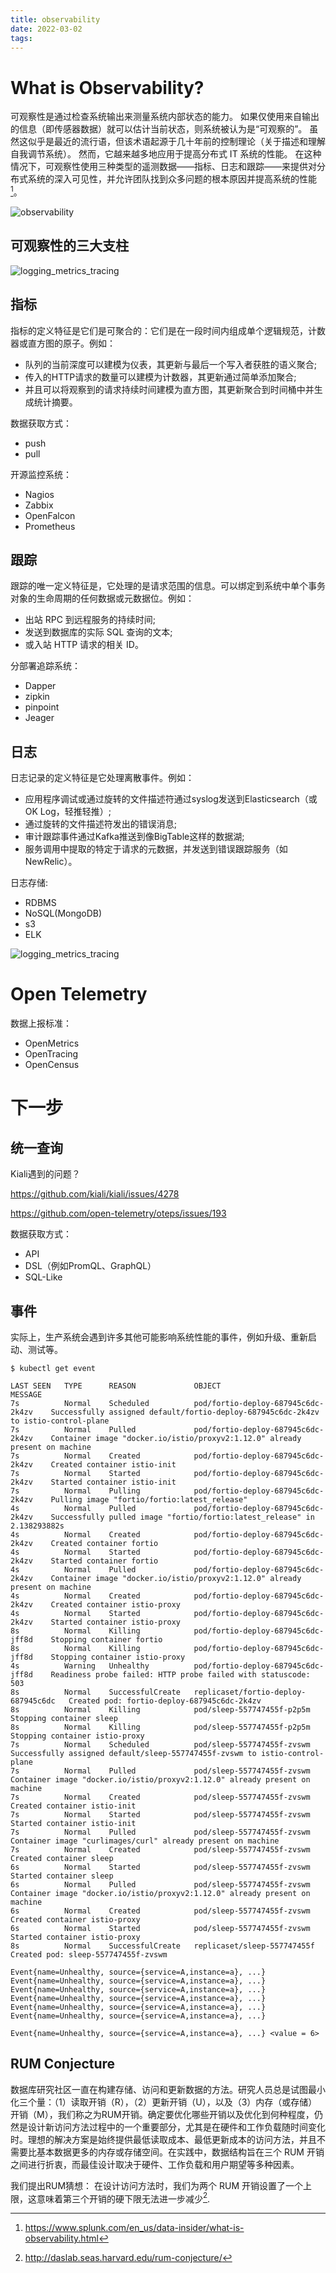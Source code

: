 ```yaml
---
title: observability
date: 2022-03-02
tags:
---
```


# What is Observability?

可观察性是通过检查系统输出来测量系统内部状态的能力。 如果仅使用来自输出的信息（即传感器数据）就可以估计当前状态，则系统被认为是“可观察的”。 虽然这似乎是最近的流行语，但该术语起源于几十年前的控制理论（关于描述和理解自我调节系统）。 然而，它越来越多地应用于提高分布式 IT 系统的性能。 在这种情况下，可观察性使用三种类型的遥测数据——指标、日志和跟踪——来提供对分布式系统的深入可见性，并允许团队找到众多问题的根本原因并提高系统的性能[^observability]。 

![observability](https://radar.cncf.io/2020-09-observability.svg)

## 可观察性的三大支柱

![logging_metrics_tracing](/images/logging_metrics_tracing.png)

## 指标 

指标的定义特征是它们是可聚合的：它们是在一段时间内组成单个逻辑规范，计数器或直方图的原子。例如：
- 队列的当前深度可以建模为仪表，其更新与最后一个写入者获胜的语义聚合;
- 传入的HTTP请求的数量可以建模为计数器，其更新通过简单添加聚合;
- 并且可以将观察到的请求持续时间建模为直方图，其更新聚合到时间桶中并生成统计摘要。

数据获取方式：
- push
- pull

开源监控系统：
- Nagios
- Zabbix
- OpenFalcon
- Prometheus

## 跟踪

跟踪的唯一定义特征是，它处理的是请求范围的信息。可以绑定到系统中单个事务对象的生命周期的任何数据或元数据位。例如：
- 出站 RPC 到远程服务的持续时间;
- 发送到数据库的实际 SQL 查询的文本;
- 或入站 HTTP 请求的相关 ID。

分部署追踪系统：
- Dapper
- zipkin
- pinpoint
- Jeager

## 日志

日志记录的定义特征是它处理离散事件。例如：
- 应用程序调试或通过旋转的文件描述符通过syslog发送到Elasticsearch（或OK Log，轻推轻推）;
- 通过旋转的文件描述符发出的错误消息;
- 审计跟踪事件通过Kafka推送到像BigTable这样的数据湖;
- 服务调用中提取的特定于请求的元数据，并发送到错误跟踪服务（如 NewRelic）。

日志存储:
- RDBMS
- NoSQL(MongoDB)
- s3
- ELK

![logging_metrics_tracing](/images/logging_metrics_tracing2.png)

# Open Telemetry

数据上报标准：
- OpenMetrics
- OpenTracing
- OpenCensus


# 下一步

## 统一查询

Kiali遇到的问题？ 

https://github.com/kiali/kiali/issues/4278 

https://github.com/open-telemetry/oteps/issues/193

数据获取方式：
- API
- DSL（例如PromQL、GraphQL）
- SQL-Like

## 事件

实际上，生产系统会遇到许多其他可能影响系统性能的事件，例如升级、重新启动、测试等。

```console
$ kubectl get event

LAST SEEN   TYPE      REASON             OBJECT                                MESSAGE
7s          Normal    Scheduled          pod/fortio-deploy-687945c6dc-2k4zv    Successfully assigned default/fortio-deploy-687945c6dc-2k4zv to istio-control-plane
7s          Normal    Pulled             pod/fortio-deploy-687945c6dc-2k4zv    Container image "docker.io/istio/proxyv2:1.12.0" already present on machine
7s          Normal    Created            pod/fortio-deploy-687945c6dc-2k4zv    Created container istio-init
7s          Normal    Started            pod/fortio-deploy-687945c6dc-2k4zv    Started container istio-init
7s          Normal    Pulling            pod/fortio-deploy-687945c6dc-2k4zv    Pulling image "fortio/fortio:latest_release"
4s          Normal    Pulled             pod/fortio-deploy-687945c6dc-2k4zv    Successfully pulled image "fortio/fortio:latest_release" in 2.138293882s
4s          Normal    Created            pod/fortio-deploy-687945c6dc-2k4zv    Created container fortio
4s          Normal    Started            pod/fortio-deploy-687945c6dc-2k4zv    Started container fortio
4s          Normal    Pulled             pod/fortio-deploy-687945c6dc-2k4zv    Container image "docker.io/istio/proxyv2:1.12.0" already present on machine
4s          Normal    Created            pod/fortio-deploy-687945c6dc-2k4zv    Created container istio-proxy
4s          Normal    Started            pod/fortio-deploy-687945c6dc-2k4zv    Started container istio-proxy
8s          Normal    Killing            pod/fortio-deploy-687945c6dc-jff8d    Stopping container fortio
8s          Normal    Killing            pod/fortio-deploy-687945c6dc-jff8d    Stopping container istio-proxy
4s          Warning   Unhealthy          pod/fortio-deploy-687945c6dc-jff8d    Readiness probe failed: HTTP probe failed with statuscode: 503
8s          Normal    SuccessfulCreate   replicaset/fortio-deploy-687945c6dc   Created pod: fortio-deploy-687945c6dc-2k4zv
8s          Normal    Killing            pod/sleep-557747455f-p2p5m            Stopping container sleep
8s          Normal    Killing            pod/sleep-557747455f-p2p5m            Stopping container istio-proxy
7s          Normal    Scheduled          pod/sleep-557747455f-zvswm            Successfully assigned default/sleep-557747455f-zvswm to istio-control-plane
7s          Normal    Pulled             pod/sleep-557747455f-zvswm            Container image "docker.io/istio/proxyv2:1.12.0" already present on machine
7s          Normal    Created            pod/sleep-557747455f-zvswm            Created container istio-init
7s          Normal    Started            pod/sleep-557747455f-zvswm            Started container istio-init
7s          Normal    Pulled             pod/sleep-557747455f-zvswm            Container image "curlimages/curl" already present on machine
7s          Normal    Created            pod/sleep-557747455f-zvswm            Created container sleep
6s          Normal    Started            pod/sleep-557747455f-zvswm            Started container sleep
6s          Normal    Pulled             pod/sleep-557747455f-zvswm            Container image "docker.io/istio/proxyv2:1.12.0" already present on machine
6s          Normal    Created            pod/sleep-557747455f-zvswm            Created container istio-proxy
6s          Normal    Started            pod/sleep-557747455f-zvswm            Started container istio-proxy
8s          Normal    SuccessfulCreate   replicaset/sleep-557747455f           Created pod: sleep-557747455f-zvswm
```

```console
Event{name=Unhealthy, source={service=A,instance=a}, ...}
Event{name=Unhealthy, source={service=A,instance=a}, ...}
Event{name=Unhealthy, source={service=A,instance=a}, ...}
Event{name=Unhealthy, source={service=A,instance=a}, ...}
Event{name=Unhealthy, source={service=A,instance=a}, ...}
Event{name=Unhealthy, source={service=A,instance=a}, ...}
```

```console
Event{name=Unhealthy, source={service=A,instance=a}, ...} <value = 6>
```

## RUM Conjecture

数据库研究社区一直在构建存储、访问和更新数据的方法。研究人员总是试图最小化三个量：（1）读取开销（R），（2）更新开销（U），以及（3）内存（或存储）开销（M），我们称之为RUM开销。确定要优化哪些开销以及优化到何种程度，仍然是设计新访问方法过程中的一个重要部分，尤其是在硬件和工作负载随时间变化时。理想的解决方案是始终提供最低读取成本、最低更新成本的访问方法，并且不需要比基本数据更多的内存或存储空间。在实践中，数据结构旨在三个 RUM 开销之间进行折衷，而最佳设计取决于硬件、工作负载和用户期望等多种因素。

我们提出RUM猜想：
在设计访问方法时，我们为两个 RUM 开销设置了一个上限，这意味着第三个开销的硬下限无法进一步减少[^rum].

[^observability]: https://www.splunk.com/en_us/data-insider/what-is-observability.html
[^rum]: http://daslab.seas.harvard.edu/rum-conjecture/
[^event]: https://skywalking.apache.org/docs/main/latest/en/concepts-and-designs/event/